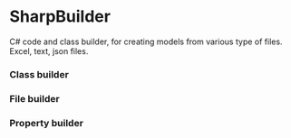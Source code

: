 # SharpBuilder
C# code and class builder, for creating models from various type of files. Excel, text, json files.

### Class builder
### File builder
### Property builder
